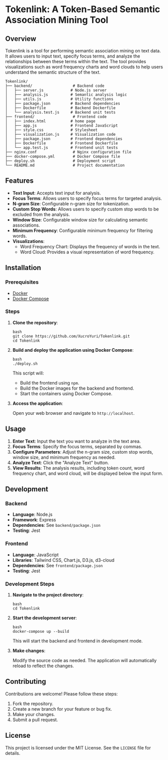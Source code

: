 # Tokenlink: A Token-Based Semantic Association Mining Tool

## Overview

Tokenlink is a tool for performing semantic association mining on text data. It allows users to input text, specify focus terms, and analyze the relationships between these terms within the text. The tool provides visualizations such as word frequency charts and word clouds to help users understand the semantic structure of the text.

```
Tokenlink/
├── backend/                  # Backend code
│   ├── server.js            # Node.js server
│   ├── analysis.js          # Semantic analysis logic
│   ├── utils.js             # Utility functions
│   ├── package.json         # Backend dependencies
│   ├── Dockerfile           # Backend Dockerfile
│   └── analysis.test.js     # Backend unit tests
├── frontend/                 # Frontend code
│   ├── index.html           # home page
│   ├── app.js               # Frontend JavaScript
│   ├── style.css            # Stylesheet
│   ├── visualization.js     # Visualization code
│   ├── package.json         # Frontend dependencies
│   ├── Dockerfile           # Frontend Dockerfile
│   └── app.test.js          # Frontend unit tests
├── nginx.conf                # Nginx configuration file
├── docker-compose.yml        # Docker Compose file
├── deploy.sh                 # Deployment script
└── README.md                 # Project documentation
```

## Features

-   **Text Input**: Accepts text input for analysis.
-   **Focus Terms**: Allows users to specify focus terms for targeted analysis.
-   **N-gram Size**: Configurable n-gram size for tokenization.
-   **Custom Stop Words**: Allows users to specify custom stop words to be excluded from the analysis.
-   **Window Size**: Configurable window size for calculating semantic associations.
-   **Minimum Frequency**: Configurable minimum frequency for filtering words.
-   **Visualizations**:
    -   Word Frequency Chart: Displays the frequency of words in the text.
    -   Word Cloud: Provides a visual representation of word frequency.

## Installation

### Prerequisites

-   [Docker](https://www.docker.com/get-started)
-   [Docker Compose](https://docs.docker.com/compose/install/)

### Steps

1.  **Clone the repository**:

    ```
    bash
    git clone https://github.com/XucroYuri/Tokenlink.git
    cd Tokenlink
    ```


2.  **Build and deploy the application using Docker Compose**:
    ```
    bash
    ./deploy.sh
    ```

    This script will:

    -   Build the frontend using `npm`.
    -   Build the Docker images for the backend and frontend.
    -   Start the containers using Docker Compose.

3.  **Access the application**:

    Open your web browser and navigate to `http://localhost`.

## Usage

1.  **Enter Text**: Input the text you want to analyze in the text area.
2.  **Focus Terms**: Specify the focus terms, separated by commas.
3.  **Configure Parameters**: Adjust the n-gram size, custom stop words, window size, and minimum frequency as needed.
4.  **Analyze Text**: Click the "Analyze Text" button.
5.  **View Results**: The analysis results, including token count, word frequency chart, and word cloud, will be displayed below the input form.

## Development

### Backend

-   **Language**: Node.js
-   **Framework**: Express
-   **Dependencies**: See `backend/package.json`
-   **Testing**: Jest

### Frontend

-   **Language**: JavaScript
-   **Libraries**: Tailwind CSS, Chart.js, D3.js, d3-cloud
-   **Dependencies**: See `frontend/package.json`
-   **Testing**: Jest

### Development Steps

1.  **Navigate to the project directory**:

    ```
    bash
    cd Tokenlink
    ```

2.  **Start the development server**:

    ```
    bash
    docker-compose up --build
    ```

    This will start the backend and frontend in development mode.

3.  **Make changes**:

    Modify the source code as needed. The application will automatically reload to reflect the changes.

## Contributing

Contributions are welcome! Please follow these steps:

1.  Fork the repository.
2.  Create a new branch for your feature or bug fix.
3.  Make your changes.
4.  Submit a pull request.

## License

This project is licensed under the MIT License. See the `LICENSE` file for details.
